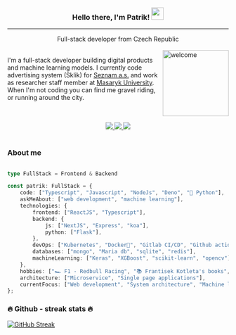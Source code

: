 <div align="center">
    <h3>
          Hello there, I'm Patrik! 
          <img src="https://media.giphy.com/media/hvRJCLFzcasrR4ia7z/giphy.gif" width="28">
    </h3>
<hr />
    Full-stack developer from Czech Republic
</div>

<br />



<img align="right" alt='welcome' style="width: 150px;" src="https://i.giphy.com/media/cekRR561cp6tpnG8ZC/giphy.webp" />


<p align="left">
I'm a full-stack developer building digital products and machine learning models. I currently code advertising system (Sklik) for <a href="https://kariera.seznam.cz/">Seznam a.s.</a> and work as researcher staff member at <a href="https://www.muni.cz">Masaryk University</a>. When I'm not coding you can find me gravel riding, or running around the city.
</p>
<br />
<br />

<div align="center">
    <a href='https://www.linkedin.com/in/patrik-kaura-94524111b'>
        <img src="https://img.shields.io/badge/LinkedIn-0077B5?style=for-the-badge&logo=linkedin&logoColor=white" />
    </a>
    <a href='https://twitter.com/patrikkaura'>
        <img src="https://img.shields.io/badge/Twitter-1DA1F2?style=for-the-badge&logo=twitter&logoColor=white" />
    </a>
    <a href='https://www.strava.com/athletes/52535775'>
        <img src="https://img.shields.io/badge/Strava-orange?style=for-the-badge&logo=strava&logoColor=white" />
    </a>
</div>


<br />

### About me
```typescript

type FullStack = Frontend & Backend

const patrik: FullStack = {
    code: ["Typescript", "Javascript", "NodeJs", "Deno", "🐍 Python"],
    askMeAbout: ["web development", "machine learning"],
    technologies: {
        frontend: ["ReactJS", "Typescript"],
        backend: {
            js: ["NextJS", "Express", "koa"],
            python: ["Flask"],
        },
        devOps: ["Kubernetes", "Docker🐳", "Gitlab CI/CD", "Github actions", "Nginx"],
        databases: ["mongo", "Maria db", "sqlite", "redis"],
        machineLearning: ["Keras", "XGBoost", "scikit-learn", "opencv"],
    },
    hobbies: ["🏎 F1 - Redbull Racing", "📚 Frantisek Kotleta's books", "🚴‍ Gravel cycling", "🏃‍♂️ Running"],
    architecture: ["Microservice", "Single page applications"],
    currentFocus: ["Web development", "System architecture", "Machine learning"],
};
```


### 🔥 Github - streak stats 🔥

[![GitHub Streak](https://github-readme-streak-stats.herokuapp.com/?user=patrikkaura&theme=dark)](https://git.io/streak-stats)

